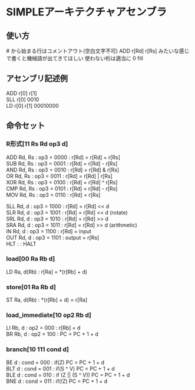 # SIMPLEアーキテクチャアセンブラ

## 使い方

\# から始まる行はコメントアウト(空白文字不可)
ADD r[Rd] r[Rs] みたいな感じで書くと機械語が出てきてほしい
使わない桁は適当に 0 fill

## アセンブリ記述例

ADD r[0] r[1]  
SLL r[0] 0010  
LD  r[0] r[1] 00010000

## 命令セット

### R形式[11 Rs Rd op3 d]

ADD Rd, Rs : op3 = 0000 : r[Rd] = r[Rd] + r[Rs]  
SUB Rd, Rs : op3 = 0001 : r[Rd] = r[Rd] - r[Rs]  
AND Rd, Rs : op3 = 0010 : r[Rd] = r[Rd] & r[Rs]  
OR  Rd, Rs : op3 = 0011 : r[Rd] = r[Rd] | r[Rs]  
XOR Rd, Rs : op3 = 0100 : r[Rd] = r[Rd] ^ r[Rs]  
CMP Rd, Rs : op3 = 0101 : r[Rd] = r[Rd] - r[Rs]  
MOV Rd, Rs : op3 = 0110 : r[Rd] = r[Rs]  

SLL Rd, d  : op3 = 1000 : r[Rd] = r[Rd] << d  
SLR Rd, d  : op3 = 1001 : r[Rd] = r[Rd] << d (rotate)  
SRL Rd, d  : op3 = 1010 : r[Rd] = r[Rd] >> d  
SRA Rd, d  : op3 = 1011 : r[Rd] = r[Rd] >> d (arithmetic)  
IN  Rd, d  : op3 = 1100 : r[Rd] = input  
OUT Rd, d  : op3 = 1101 : output = r[Rs]  
HLT        :            : HALT

### load[00 Ra Rb d]

LD  Ra, d(Rb) : r[Ra] = *(r[Rb] + d)

### store[01 Ra Rb d]

ST  Ra, d(Rb) : *(r[Rb] + d) = r[Ra]

### load_immediate[10 op2 Rb d]

LI  Rb, d  : op2 = 000 : r[Rb] = d  
BR   Rb, d  : op2 = 100 : PC = PC + 1 + d

### branch[10 111 cond d]

BE  d : cond = 000 : if(Z) PC = PC + 1 + d  
BLT d : cond = 001 : if(S ^ V) PC = PC + 1 + d  
BLE d : cond = 010 : if (Z || (S ^ V)) PC = PC + 1 + d  
BNE d : cond = 011 : if(!Z) PC = PC + 1 + d